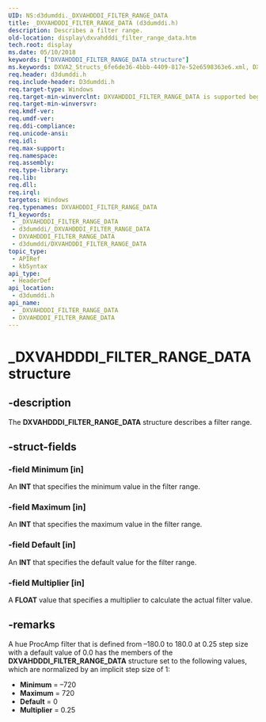 ```yaml
---
UID: NS:d3dumddi._DXVAHDDDI_FILTER_RANGE_DATA
title: _DXVAHDDDI_FILTER_RANGE_DATA (d3dumddi.h)
description: Describes a filter range.
old-location: display\dxvahdddi_filter_range_data.htm
tech.root: display
ms.date: 05/10/2018
keywords: ["DXVAHDDDI_FILTER_RANGE_DATA structure"]
ms.keywords: DXVA2_Structs_6fe6de36-4bbb-4409-817e-52e6598363e6.xml, DXVAHDDDI_FILTER_RANGE_DATA, DXVAHDDDI_FILTER_RANGE_DATA structure [Display Devices], _DXVAHDDDI_FILTER_RANGE_DATA, d3dumddi/DXVAHDDDI_FILTER_RANGE_DATA, display.dxvahdddi_filter_range_data
req.header: d3dumddi.h
req.include-header: D3dumddi.h
req.target-type: Windows
req.target-min-winverclnt: DXVAHDDDI_FILTER_RANGE_DATA is supported beginning with the Windows 7 operating system.
req.target-min-winversvr: 
req.kmdf-ver: 
req.umdf-ver: 
req.ddi-compliance: 
req.unicode-ansi: 
req.idl: 
req.max-support: 
req.namespace: 
req.assembly: 
req.type-library: 
req.lib: 
req.dll: 
req.irql: 
targetos: Windows
req.typenames: DXVAHDDDI_FILTER_RANGE_DATA
f1_keywords:
 - _DXVAHDDDI_FILTER_RANGE_DATA
 - d3dumddi/_DXVAHDDDI_FILTER_RANGE_DATA
 - DXVAHDDDI_FILTER_RANGE_DATA
 - d3dumddi/DXVAHDDDI_FILTER_RANGE_DATA
topic_type:
 - APIRef
 - kbSyntax
api_type:
 - HeaderDef
api_location:
 - d3dumddi.h
api_name:
 - _DXVAHDDDI_FILTER_RANGE_DATA
 - DXVAHDDDI_FILTER_RANGE_DATA
---
```


# _DXVAHDDDI_FILTER_RANGE_DATA structure


## -description

The **DXVAHDDDI_FILTER_RANGE_DATA** structure describes a filter range.

## -struct-fields

### -field Minimum [in]

An **INT** that specifies the minimum value in the filter range.

### -field Maximum [in]

An **INT** that specifies the maximum value in the filter range.

### -field Default [in]

An **INT** that specifies the default value for the filter range.

### -field Multiplier [in]

A **FLOAT** value that specifies a multiplier to calculate the actual filter value.

## -remarks

A hue ProcAmp filter that is defined from –180.0 to 180.0 at 0.25 step size with a default value of 0.0 has the members of the **DXVAHDDDI_FILTER_RANGE_DATA** structure set to the following values, which are normalized by an implicit step size of 1:

* **Minimum** = –720
* **Maximum** = 720
* **Default** = 0
* **Multiplier** = 0.25

